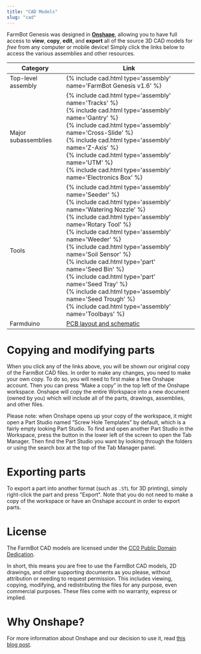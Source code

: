 ```yaml
---
title: "CAD Models"
slug: "cad"
---
```


FarmBot Genesis was designed in **[Onshape](https://onshape.com)**, allowing you to have full access to **view**, **copy**, **edit**, and **export** all of the source 3D CAD models for *free* from any computer or mobile device! Simply click the links below to access the various assemblies and other resources.

|Category                      |Link                          |
|------------------------------|------------------------------|
|Top-level assembly            |{% include cad.html type='assembly' name='FarmBot Genesis v1.6' %}
|Major subassemblies           |{% include cad.html type='assembly' name='Tracks' %}<br>{% include cad.html type='assembly' name='Gantry' %}<br>{% include cad.html type='assembly' name='Cross-Slide' %}<br>{% include cad.html type='assembly' name='Z-Axis' %}<br>{% include cad.html type='assembly' name='UTM' %}<br>{% include cad.html type='assembly' name='Electronics Box' %}
|Tools                         |{% include cad.html type='assembly' name='Seeder' %}<br>{% include cad.html type='assembly' name='Watering Nozzle' %}<br>{% include cad.html type='assembly' name='Rotary Tool' %}<br>{% include cad.html type='assembly' name='Weeder' %}<br>{% include cad.html type='assembly' name='Soil Sensor' %}<br>{% include cad.html type='part' name='Seed Bin' %}<br>{% include cad.html type='part' name='Seed Tray' %}<br>{% include cad.html type='assembly' name='Seed Trough' %}<br>{% include cad.html type='assembly' name='Toolbays' %}
|Farmduino                     |<a href="https://drive.google.com/drive/folders/1mUYvzC2uOgCfWoyfXvQitavsMF2ly5H-?usp=sharing">PCB layout and schematic</a>

# Copying and modifying parts

When you click any of the links above, you will be shown our original copy of the FarmBot CAD files. In order to make any changes, you need to make your own copy. To do so, you will need to first make a free Onshape account. Then you can press “Make a copy” in the top left of the Onshape workspace. Onshape will copy the entire Workspace into a new document (owned by you) which will include all of the parts, drawings, assemblies, and other files.

Please note: when Onshape opens up your copy of the workspace, it might open a Part Studio named “Screw Hole Templates” by default, which is a fairly empty looking Part Studio. To find and open another Part Studio in the Workspace, press the button in the lower left of the screen to open the Tab Manager. Then find the Part Studio you want by looking through the folders or using the search box at the top of the Tab Manager panel.

# Exporting parts

To export a part into another format (such as `.STL` for 3D printing), simply right-click the part and press "Export". Note that you do not need to make a copy of the workspace or have an Onshape account in order to export parts.

# License

The FarmBot CAD models are licensed under the [CC0 Public Domain Dedication](https://creativecommons.org/publicdomain/zero/1.0/).

In short, this means you are free to use the FarmBot CAD models, 2D drawings, and other supporting documents as you please, without attribution or needing to request permission. This includes viewing, copying, modifying, and redistributing the files for any purpose, even commercial purposes. These files come with no warranty, express or implied.

# Why Onshape?

For more information about Onshape and our decision to use it, read [this blog post](https://farm.bot/blogs/news/farmbot-meet-onshape).
